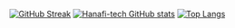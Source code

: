 [![GitHub Streak](https://github-readme-streak-stats.herokuapp.com?user=Hanafi-tech&theme=elegant&date_format=j%20M%5B%20Y%5D)](https://git.io/streak-stats)
[![Hanafi-tech GitHub stats](https://github-readme-stats.vercel.app/api?username=Hanafi-tech)](https://github.com/Hanafi-tech/github-readme-stats)
[![Top Langs](https://github-readme-stats.vercel.app/api/top-langs/?username=Hanafi-tech&layout=compact)](https://github.com/Hanafi-tech/github-readme-stats)
